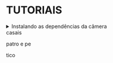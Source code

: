 # TUTORIAIS

<details>
  <summary> Instalando as dependências da câmera </summary>
  ola, treco, bananas
  
  olha o pe
  
  trigo?
  
  talvez
  
  seca e zeca
  
  treco
  
</details>
casais 

patro e pe

tico
